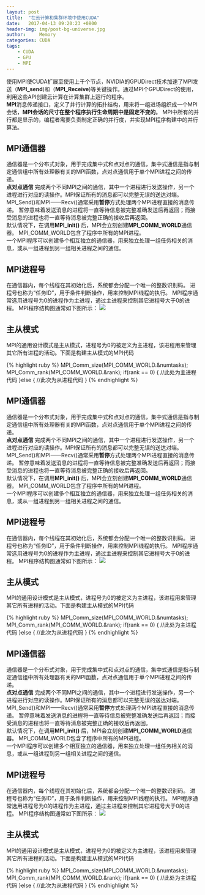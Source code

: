 ```yaml
---
layout: post
title:  "在云计算和集群环境中使用CUDA"
date:   2017-04-13 09:20:23 +0800
header-img: img/post-bg-universe.jpg
author:     Memory
categories: CUDA
tags:
    - CUDA
    - GPU
    - MPI
---
```


使用MPI使CUDA扩展至使用上千个节点，NVIDIA的GPUDirect技术加速了MPI发送（**MPI_send**)和（**MPI_Receive**)等关键操作。通过MPI个GPUDirect的使用，利用这些API创建云计算在计算集群上运行的程序。     
**MPI**消息传递接口，定义了并行计算的拓扑结构，用来将一组进场组织成一个MPI会话，**MPI会话的尺寸在整个程序执行生命周期中是固定不变的**。
MPI中所有的并行都是显示的，编程者需要负责制定正确的并行度，并实现MPI程序构建中的并行算法。

## **MPI通信器** ##

通信器是一个分布式对象，用于完成集中式和点对点的通信，集中式通信是指与制定通信组中所有处理器有关的MPI函数，点对点通信用于单个MPI进程之间的传递。   
**点对点通信** 完成两个不同MPI之间的通信，其中一个进程进行发送操作，另一个进程进行对应的读操作。MPI保证所有的消息都可以完整无误的送达对端。  MPI_Send()和MPI——Recv()通常采用**暂停**方式处理两个MPI进程直接的消息传递。 暂停意味着发送消息的进程将一直等待信息被完整准确发送后再返回；而接受消息的进程也将一直等待消息被完整正确的接收后再返回。     
默认情况下，在调用**MPI_init()** 后，MPI会立刻创建**MPI_COMM_WORLD**通信器。 MPI_COMM_WORLD包含了程序中所有的MPI进程。  
一个MPI程序可以创建多个相互独立的通信器，用来独立处理一组任务相关的消息，或从一组进程到另一组相关进程之间的通信。


## **MPI进程号** ##

在通信器内，每个线程在其初始化后，系统都会分配一个唯一的整数识别码。 进程号也称为“任务ID”，用于条件判断操作，用来控制MPI线程的执行。
MPI程序通常选用进程号为0的进程作为主进程，通过主进程来控制其它进程号大于0的进程。
MPI程序结构图通常如下图所示：
![](http://i.imgur.com/EtVWKpN.png)


## **主从模式** ##

MPI的通用设计模式是主从模式，进程号为0的被定义为主进程，该进程用来管理其它所有进程的活动。下面是构建主从模式的MPI代码

{% highlight ruby %}
MPI_Comm_size(MPI_COMM_WORLD.&numtasks);
MPI_Comm_rank(MPI_COMM_WORLD.&rank);
if(rank == 0) {
   //此处为主进程代码
}else {
   //此次为从进程代码
}
{% endhighlight %}  
## **MPI通信器** ##

通信器是一个分布式对象，用于完成集中式和点对点的通信，集中式通信是指与制定通信组中所有处理器有关的MPI函数，点对点通信用于单个MPI进程之间的传递。   
**点对点通信** 完成两个不同MPI之间的通信，其中一个进程进行发送操作，另一个进程进行对应的读操作。MPI保证所有的消息都可以完整无误的送达对端。  MPI_Send()和MPI——Recv()通常采用**暂停**方式处理两个MPI进程直接的消息传递。 暂停意味着发送消息的进程将一直等待信息被完整准确发送后再返回；而接受消息的进程也将一直等待消息被完整正确的接收后再返回。     
默认情况下，在调用**MPI_init()** 后，MPI会立刻创建**MPI_COMM_WORLD**通信器。 MPI_COMM_WORLD包含了程序中所有的MPI进程。  
一个MPI程序可以创建多个相互独立的通信器，用来独立处理一组任务相关的消息，或从一组进程到另一组相关进程之间的通信。


## **MPI进程号** ##

在通信器内，每个线程在其初始化后，系统都会分配一个唯一的整数识别码。 进程号也称为“任务ID”，用于条件判断操作，用来控制MPI线程的执行。
MPI程序通常选用进程号为0的进程作为主进程，通过主进程来控制其它进程号大于0的进程。
MPI程序结构图通常如下图所示：
![](http://i.imgur.com/EtVWKpN.png)


## **主从模式** ##

MPI的通用设计模式是主从模式，进程号为0的被定义为主进程，该进程用来管理其它所有进程的活动。下面是构建主从模式的MPI代码

{% highlight ruby %}
MPI_Comm_size(MPI_COMM_WORLD.&numtasks);
MPI_Comm_rank(MPI_COMM_WORLD.&rank);
if(rank == 0) {
   //此处为主进程代码
}else {
   //此次为从进程代码
}
{% endhighlight %}  
## **MPI通信器** ##

通信器是一个分布式对象，用于完成集中式和点对点的通信，集中式通信是指与制定通信组中所有处理器有关的MPI函数，点对点通信用于单个MPI进程之间的传递。   
**点对点通信** 完成两个不同MPI之间的通信，其中一个进程进行发送操作，另一个进程进行对应的读操作。MPI保证所有的消息都可以完整无误的送达对端。  MPI_Send()和MPI——Recv()通常采用**暂停**方式处理两个MPI进程直接的消息传递。 暂停意味着发送消息的进程将一直等待信息被完整准确发送后再返回；而接受消息的进程也将一直等待消息被完整正确的接收后再返回。     
默认情况下，在调用**MPI_init()** 后，MPI会立刻创建**MPI_COMM_WORLD**通信器。 MPI_COMM_WORLD包含了程序中所有的MPI进程。  
一个MPI程序可以创建多个相互独立的通信器，用来独立处理一组任务相关的消息，或从一组进程到另一组相关进程之间的通信。


## **MPI进程号** ##

在通信器内，每个线程在其初始化后，系统都会分配一个唯一的整数识别码。 进程号也称为“任务ID”，用于条件判断操作，用来控制MPI线程的执行。
MPI程序通常选用进程号为0的进程作为主进程，通过主进程来控制其它进程号大于0的进程。
MPI程序结构图通常如下图所示：
![](http://i.imgur.com/EtVWKpN.png)


## **主从模式** ##

MPI的通用设计模式是主从模式，进程号为0的被定义为主进程，该进程用来管理其它所有进程的活动。下面是构建主从模式的MPI代码

{% highlight ruby %}
MPI_Comm_size(MPI_COMM_WORLD.&numtasks);
MPI_Comm_rank(MPI_COMM_WORLD.&rank);
if(rank == 0) {
   //此处为主进程代码
}else {
   //此次为从进程代码
}
{% endhighlight %}  


